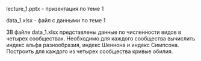 lecture_1.pptx - призентация по теме 1

data_1.xlsx - файл с данными по теме 1

ЗВ файле data_1.xlsx представлены данные по численности видов в четырех сообществах. Необходимо для каждого сообщества вычислить индекс альфа разнообразия, индекс Шеннона и индекс Симпсона. Построить для каждого из четырех сообщества кривые обилия.

